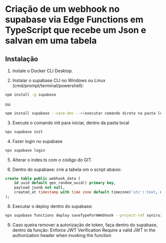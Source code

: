# Criação de um webhook no supabase via Edge Functions em TypeScript que recebe um Json e salvan em uma tabela

## Instalação 
1. Instale o Docker CLI Desktop. 

2. Instalar o supabase CLI no Windows ou Linux (cmd/prompt/terminal/powershell):
```sh
npm install -g supabase
```
ou
```sh
npm install supabase --save-dev -->(executar comando direto na pasta local onde irá criar a função)
```

3. Execute o comando init para iniciar, dentro da pasta local
```sh
npx supabase init 
```

4. Fazer login no supabase
```sh
npx supabase login
```

5. Alterar o index.ts com o código do GIT.

7. Dentro do supabase: crie a tabela om o script abaixo:
```sql
create table public.webhook_data (
    id uuid default gen_random_uuid() primary key,
    payload jsonb not null,
    created_at timestamp with time zone default timezone('utc'::text, now()) not null
);
```
8. Executar o deploy dentro do supabase:
```sh
npx supabase functions deploy saveTypeFormWebhook --project-ref xyniruiylngpiffzxoxl
```

9. Caso queira remover a autorização de token, faça dentro do supabase, dentro da função:
Enforce JWT Verification
Require a valid JWT in the authorization header when invoking the function
